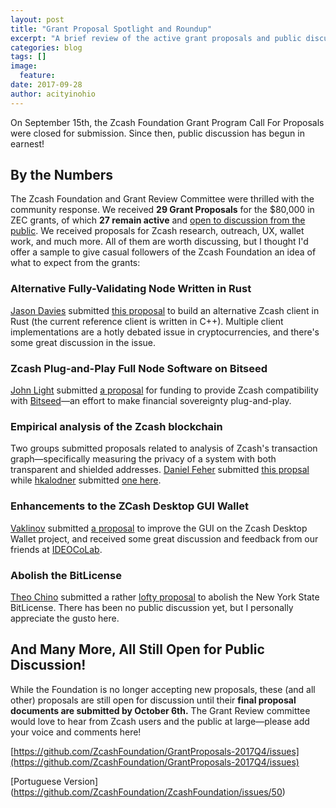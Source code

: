 ```yaml
---
layout: post
title: "Grant Proposal Spotlight and Roundup"
excerpt: "A brief review of the active grant proposals and public discussions."
categories: blog
tags: []
image:
  feature:
date: 2017-09-28
author: acityinohio
---
```


On September 15th, the Zcash Foundation Grant Program Call For Proposals were closed for submission. Since then, public discussion has begun in earnest!

## By the Numbers

The Zcash Foundation and Grant Review Committee were thrilled with the community response. We received **29 Grant Proposals** for the $80,000 in ZEC grants, of which **27 remain active** and [open to discussion from the public](https://github.com/ZcashFoundation/GrantProposals-2017Q4/issues). We received proposals for Zcash research, outreach, UX, wallet work, and much more. All of them are worth discussing, but I thought I'd offer a sample to give casual followers of the Zcash Foundation an idea of what to expect from the grants:

### Alternative Fully-Validating Node Written in Rust

[Jason Davies](https://github.com/jasondavies) submitted [this proposal](https://github.com/ZcashFoundation/GrantProposals-2017Q4/issues/32) to build an alternative Zcash client in Rust (the current reference client is written in C++). Multiple client implementations are a hotly debated issue in cryptocurrencies, and there's some great discussion in the issue.

### Zcash Plug-and-Play Full Node Software on Bitseed

[John Light](https://github.com/john-light) submitted [a proposal](https://github.com/ZcashFoundation/GrantProposals-2017Q4/issues/27) for funding to provide Zcash compatibility with [Bitseed](https://bitseed.org)—an effort to make financial sovereignty plug-and-play.

### Empirical analysis of the Zcash blockchain
Two groups submitted proposals related to analysis of Zcash's transaction graph—specifically measuring the privacy of a system with both transparent and shielded addresses. [Daniel Feher](https://github.com/feddan35) submitted [this propsal](https://github.com/ZcashFoundation/GrantProposals-2017Q4/issues/24) while [hkalodner](https://github.com/hkalodner) submitted [one here](https://github.com/ZcashFoundation/GrantProposals-2017Q4/issues/31).

### Enhancements to the ZCash Desktop GUI Wallet
[Vaklinov](https://github.com/vaklinov) submitted [a proposal](https://github.com/ZcashFoundation/GrantProposals-2017Q4/issues/7) to improve the GUI on the Zcash Desktop Wallet project, and received some great discussion and feedback from our friends at [IDEOCoLab](http://www.ideocolab.com/).

### Abolish the BitLicense

[Theo Chino](https://github.com/theochino) submitted a rather [lofty proposal](https://github.com/ZcashFoundation/GrantProposals-2017Q4/issues/3) to abolish the New York State BitLicense. There has been no public discussion yet, but I personally appreciate the gusto here.

## And Many More, All Still Open for Public Discussion!

While the Foundation is no longer accepting new proposals, these (and all other) proposals are still open for discussion until their **final proposal documents are submitted by October 6th.** The Grant Review committee would love to hear from Zcash users and the public at large—please add your voice and comments here!

[https://github.com/ZcashFoundation/GrantProposals-2017Q4/issues](https://github.com/ZcashFoundation/GrantProposals-2017Q4/issues)

[Portuguese Version] (https://github.com/ZcashFoundation/ZcashFoundation/issues/50)

